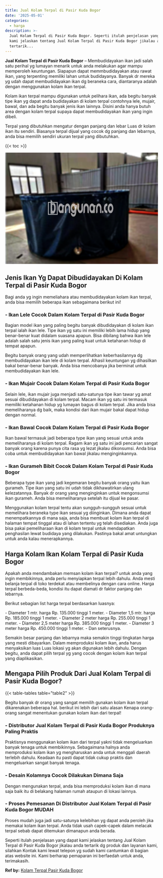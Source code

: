 ```yaml
---
title: Jual Kolam Terpal di Pasir Kuda Bogor
date: '2025-05-01'
categories:
  - harga
description: >-
  Jual Kolam Terpal di Pasir Kuda Bogor. Seperti itulah penjelasan yang dapat
  kami jelaskan tentang Jual Kolam Terpal di Pasir Kuda Bogor jikalau anda
  tertarik...
---
```


**Jual Kolam Terpal di Pasir Kuda Bogor** – Membudidayakan ikan jadi salah satu perihal yg lumayan menarik untuk anda melakukan agar mampu memperoleh keuntungan. Siapapun dapat memmbudidayakan atau rawat ikan, yang terpenting memiliki lahan untuk budidayanya. Banyak dr mereka yg udah dapat membudidayakan ikan dg beraneka cara, diantaranya adalah dengan menggunakan kolam ikan terpal.

Kolam ikan terpal mampu digunakan untuk pelihara ikan, ada begitu banyak tipe ikan yg dapat anda budidayakan di kolam terpal contohnya lele, mujair, bawal, dan ada begitu banyak jenis ikan lainnya. Disini anda hanya butuh area dengan kolam terpal supaya dapat membudidayakan ikan yang ingin dibeli.

Terpal yang dibutuhkan mengatur dengan panjang dan lebar Luas dr kolam ikan itu sendiri. Biasanya terpal dijual yang cocok dg panjang dan lebarnya, anda bisa memilih sendiri ukuran terpal yang dibutuhkan.

{{< toc >}}

![Jual Kolam Terpal di Pasir Kuda Bogor](/images/jual-kolam-terpal-56.png)

## Jenis Ikan Yg Dapat Dibudidayakan Di Kolam Terpal di Pasir Kuda Bogor

Bagi anda yg ingin memeliahara atau membudidayakan kolam ikan terpal, anda bisa memilih beberapa ikan sebagaimana berikut ini!

### \- Ikan Lele Cocok Dalam Kolam Terpal di Pasir Kuda Bogor

Bagian model ikan yang paling begitu banyak dibudidayakan di kolam ikan terpal ialah ikan lele. Tipe ikan yg satu ini memiliki lebih lama hidup yang benar-benar kuat didalam suasana apapun. Bisa dibilang bahwa ikan lele adalah salah satu jenis ikan yang paling kuat untuk ketahanan hidup di tempat apapun.

Begitu banyak orang yang udah memperlihatkan keberhasilannya dg membudidayakan ikan lele di kolam terpal. Alhasil keuntungan yg dihasilkan bakal benar-benar banyak. Anda bisa mencobanya jika berminat untuk membudidayakan ikan lele.

### \- Ikan Mujair Cocok Dalam Kolam Terpal di Pasir Kuda Bogor

Selain lele, ikan mujair juga menjadi satu-satunya tipe ikan tawar yg amat sesuai dibudidayakan di kolam terpal. Macam ikan yg satu ini termasuk memiliki ketahanan hidup yg lumayan bagus di kolam terpal. Jika anda bisa memeliharanya dg baik, maka kondisi dari ikan mujair bakal dapat hidup dengan normal.

### \- Ikan Bawal Cocok Dalam Kolam Terpal di Pasir Kuda Bogor

Ikan bawal termasuk jadi beberapa type ikan yang sesuai untuk anda memeliharanya di kolam terpal. Ragam ikan yg satu ini jadi pencarian sangat banyak orang karena punya cita rasa yg lezat jikalau dikonsumsi. Anda bisa coba untuk membudidayakan kan bawal jikalau menginginkannya.

### \- Ikan Gurameh Bibit Cocok Dalam Kolam Terpal di Pasir Kuda Bogor

Beberapa type ikan yang jadi kegemaran begitu banyak orang yaitu ikan gurameh. Tipe ikan yang satu ini udah tidak dikhawatirkan ulang kelezatannya. Banyak dr orang yang menginginkan untuk mengonsumsi ikan gurameh. Anda bisa memeliharanya setelah itu dijual ke pasar.

Menggunakan kolam terpal tentu akan sungguh-sungguh sesuai untuk memelihara beraneka type ikan sesuai yg diinginkan. Dimana anda dapat menempatkannya di mana saja, anda bisa membuat kolam ikan terpal di halaman tempat tinggal atau di lahan tertentu yg telah disediakan. Anda juga bisa pakai pemeliharaan ikan di kolam terpal untuk mendapatkan penghasilan lewat budidaya yang dilakukan. Pastinya bakal amat untungkan untuk anda kalau menerapkannya.

## Harga Kolam Ikan Kolam Terpal di Pasir Kuda Bogor

Apakah anda mendambakan memsan kolam ikan terpal? untuk anda yang ingin membikinnya, anda perlu menyiapkan terpal lebih dahulu. Anda mesti belanja terpal di toko terdekat atau membelinya dengan cara online. Harga terpal berbeda-beda, kondisi itu dapat diamati dr faktor panjang dan lebarnya.

Berikut sebagian list harga terpal berdasarkan luasnya:

\- Diameter 1 mtr. harga Rp. 135.000 tinggi 1 meter. - Diameter 1,5 mtr. harga Rp. 185.000 tinggi 1 meter. - Diameter 2 meter harga Rp. 255.000 tinggi 1 meter. - Diameter 2,5 meter harga Rp. 385.000 tinggi 1 meter. - Diameter 3 meter harga Rp. 450.000 tinggi 1 meter. - Dan seterusnya.

Semakin besar panjang dan lebarnya maka semakin tinggi tingkatan harga yang mesti dibayarkan. Dalam memproduksi kolam ikan, anda harus menyaksikan luas Luas lokasi yg akan digunakan lebih dahulu. Dengan begitu, anda dapat pilih terpal yg yang cocok dengan kolam ikan terpal yang diaplikasikan.

## Mengapa Pilih Produk Dari Jual Kolam Terpal di Pasir Kuda Bogor?

{{< table-tables table="table2" >}}

Begitu banyak dr orang yang sangat memilih gunakan kolam ikan terpal dikarenakan beberapa hal. berikut ini lebih dari satu alasan Kenapa orang-orang sangat menentukan gunakan kolam ikan dari terpal!

### \- Distributor Jual Kolam Terpal di Pasir Kuda Bogor Produknya Paling Praktis

Praktisnya menggunakan kolam ikan dari terpal yakni tidak mengeluarkan banyak tenaga untuk membikinnya. Sebagaimana halnya anda memproduksi kolam ikan yg mengharuskan anda untuk menggali daerah terlebih dahulu. Keadaan itu pasti dapat tidak cukup praktis dan mengeluarkan sangat banyak tenaga.

### \- Desain Kolamnya Cocok Dilakukan Dimana Saja

Dengan mengunakan terpal, anda bisa memproduksi kolam ikan di mana saja baik itu di belakang halaman rumah ataupun di lokasi lainnya.

### \- Proses Pemesanan Di Distributor Jual Kolam Terpal di Pasir Kuda Bogor MUDAH

Proses mudah juga jadi satu-satunya kelebihan yg dapat anda peroleh jika memakai kolam ikan terpal. Anda tidak usah capek-capek dalam melacak terpal sebab dapat ditemukan dimanapun anda berada.

Seperti itulah penjelasan yang dapat kami jelaskan tentang Jual Kolam Terpal di Pasir Kuda Bogor jikalau anda tertarik dg produk dan layanan kami, silahkan Kontak kami lewat telepon yg sudah kami cantumkan di bagian atas website ini. Kami berharap pemaparan ini berfaedah untuk anda, terimakasih.

**Ref by:** [Kolam Terpal Pasir Kuda Bogor](https://id.wikipedia.org/wiki/Kolam)
